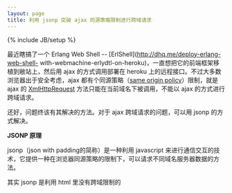 ```yaml
---
layout: page
title: 利用 jsonp 突破 ajax 同源策略限制进行跨域请求
---
```

{% include JB/setup %}

最近瞎搞了一个 Erlang Web Shell -- [ErlShell](http://dhq.me/deploy-erlang-web-shell-
with-webmachine-erlydtl-on-heroku)，一直想把它的前端框架移植到敝站上，然后用 ajax 的方式调用部署在 heroku
上的远程接口。不过大多数浏览器出于安全考虑，ajax 都有个同源策略（[same origin
policy](http://en.wikipedia.org/wiki/Same_origin_policy)）限制，就是 ajax 的
[XmlHttpRequest](http://www.w3.org/TR/XMLHttpRequest/) 方法只能在当前域名下被调用，不能以 ajax
的方式进行跨域请求。

还好，问题终该有其解决的方法。对于 ajax 跨域请求的问题，可以用 jsonp 的方式解决。

**JSONP 原理**

jsonp（json with padding的简称）是一种利用 javascript
来进行通信交互的技术，它提供一种在浏览器同源策略的限制下，可以请求不同域名服务器数据的方法。

其实 jsonp 是利用 html 里没有跨域限制的 <script> 标签来动态请求其他域的 javascript 代码，而响应返回的
javascript 代码中可以包含 json 格式的 javascript 对象字面量。不过，返回的也不一定是 json
的对象字面量，也可以是其他数据或对象字面量，只是这种用法模式被称为 jsonp 而已了。

例如本地有这样一段 javascript 代码：

    
    
    <script type="text/javascript">
    function test(json) {
        alert(json.test);
    }
    </script>

一般都是这样调用这个 test 函数：

    
    
    test({test : 'test'});
    

假如其他域名服务器上 <http://genfsm.herokuapp.com/erlshell/test.js> 有这样一个 javascript
文件，并且返回内容就是上面的 "test({test : 'test'});"，那么利用 script 标签动态调用那个 javascript
文件，就会执行本地的 test 函数。

    
    
    var url = "http://genfsm.herokuapp.com/erlshell/test.js";
    var script = document.createElement('script');
    script.setAttribute('src', url);
    document.getElementsByTagName('head')[0].appendChild(script); 
    

嗯，其实 jsonp 最终返回的是被 javascript 解释器解析的 javascript 代码，而不是 json 格式的数据，只不过可以返回 json
格式的 javascript 对象字面量。

**移植方案**

这里使用 jQuery 封装的 jsonp 方法，客户端添加一个 get_jsonp 函数：

    
    
    //获取jsonp函数
    ErlShell.get_jsonp = function(data, callbackfun) {
        $.ajax({
            type : "get",
            async : false,
            url : ErlShell.url,
            dataType : "jsonp",
            jsonp : "callback",
            data : data,
            success : callbackfun
        });
    };
    

  * type：jsonp 不存在 POST 请求方式，所以上面的获取方式只可以写为 GET
  * async：异步方式
  * url：跨域的服务器地址
  * dataType：标明数据类型 dataType 为 jsonp
  * jsonp：标明服务器端获取 jsonp 回调函数名的参数名（默认也是 callback）
  * data：要传送给服务器端的参数（json格式）
  * success：成功响应返回时的回调函数

原本的 $.post 异步调用全部用 get_jsonp 函数替换，例如原来的心跳包 ErlShell.erlshell_heart 函数：

    
    
    // ErlShell 的心跳包函数
    ErlShell.erlshell_heart = function() {
        //ErlShell如果已经关闭，则关停定时器
        if ( ErlShell.status != 2 )
        {
            if ( ErlShell.timer )
            {
                clearTimeout(ErlShell.timer);
            }
            ErlShell.timer = undefined;
            return false;
        }
        var data = { "action" : 4, "pid" : ErlShell.pid };
        $.post(ErlShell.url, data, function(rs) {
            if ( rs.result == 41 )                      //进程异常关闭
            {
                ErlShell.erlshell_stop();
                alert("进程异常已关闭，请重新启动 ErlShell！"); 
            }
        }, "json");
    };
    

用 get_jsonp 函数替换后：

    
    
    // ErlShell 的心跳包函数
    ErlShell.erlshell_heart = function() {
        //ErlShell如果已经关闭，则关停定时器
        if ( ErlShell.status != 2 )
        {
            if ( ErlShell.timer )
            {
                clearTimeout(ErlShell.timer);
            }
            ErlShell.timer = undefined;
            return false;
        }
        var data = { "action" : 4, "pid" : ErlShell.pid };
        ErlShell.get_jsonp(data, function(rs) {
            if ( rs.result == 41 )                      //进程异常关闭
            {
                ErlShell.erlshell_stop();
                alert("进程异常已关闭，请重新启动 ErlShell！"); 
            }
        });
    };
    

由于 HTTP 请求方式由原来的 POST 改为 GET，所以服务端对于客户端的 HTTP 请求处理函数从原来 process_post
函数改为负责最终返回数据进行操作处理的 to_jsonp 函数（content_types_provided 函数指定），to_jsonp 函数改为如下：

    
    
    to_jsonp(ReqData, Context) ->
        Return =
            case wrq:get_qs_value("callback", ReqData) of           %% 获取回调函数名
                undefined ->
                    "error";
                CallBack ->
                    JsonPropList =
                        case wrq:get_qs_value("action", ReqData) of  
                            "1" ->
                                erlshell_create(ReqData);
                            "2" ->
                                erlshell_stop(ReqData); 
                            "3" ->
                                erlshell_eval(ReqData);
                            "4" ->
                                erlshell_heart(ReqData);
                            _ ->
                                [{result, 2}]
                        end,
                    CallBack ++ "(" ++ encode_json(JsonPropList) ++ ")"
            end,
        {Return, ReqData, Context}.
    

上面的 CallBack 就是回调函数名，之前的创建 ErlShell、关闭 ErlShell、解析 erlang 表达式字符串、ErlShell
的心跳包等函数返回的数据格式没变，都是返回 json 格式的数据，并且返回的 json 数据作为 CallBack 参数传回客户端调用。

由于 jsonp 特殊的调用方式，因此新加了
[erlshell_action_jsonp_resource.erl](https://github.com/dhq314/heroku-genfsm/b
lob/master/src/mod/erlshell/erlshell_action_jsonp_resource.erl)、[erlshell_json
p.js](https://github.com/dhq314/heroku-
genfsm/blob/master/priv/www/js/erlshell_jsonp.js) 这两个文件以作 jsonp
特殊处理，详细的代码细节可以在 [github](https://github.com/dhq314/heroku-genfsm) 上查看。

**其他跨域方法**

1、crossdomain.xml

在请求域的根目录下创建一个名为 crossdomain.xml 的 XML 文件，内容如下：

    
    
    <?xml version="1.0"?>
    <cross-domain-policy>
    <allow-access-from domain="*" />
    </cross-domain-policy>
    

2、iframe

在 当前页面里生成一个请求域的 iframe，在 iframe 里通过 ajax 方式获取请求域服务器上的数据

